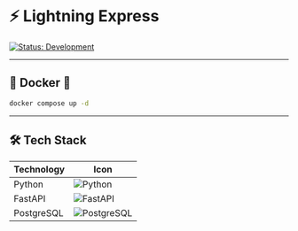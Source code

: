 # ⚡ Lightning Express

[![Status: Development](https://img.shields.io/badge/Status-Development-yellow)]()

<!-- [![License: MIT](https://img.shields.io/badge/License-MIT-blue.svg)](LICENSE)
[![Release](https://img.shields.io/badge/Release-v1.0-blue)](https://github.com/ARTTTT-TTTT/code-notes/releases/tag/v1.0.0) -->

---

## 🐳 Docker 🐳

```bash
docker compose up -d
```

---

## 🛠️ Tech Stack

| Technology | Icon                                                                                                              |
| ---------- | ----------------------------------------------------------------------------------------------------------------- |
| Python     | ![Python](https://img.shields.io/badge/Python-3776AB?style=for-the-badge&logo=python&logoColor=white)             |
| FastAPI    | ![FastAPI](https://img.shields.io/badge/FastAPI-009688?style=for-the-badge&logo=fastapi&logoColor=white)          |
| PostgreSQL | ![PostgreSQL](https://img.shields.io/badge/PostgreSQL-336791?style=for-the-badge&logo=postgresql&logoColor=white) |
